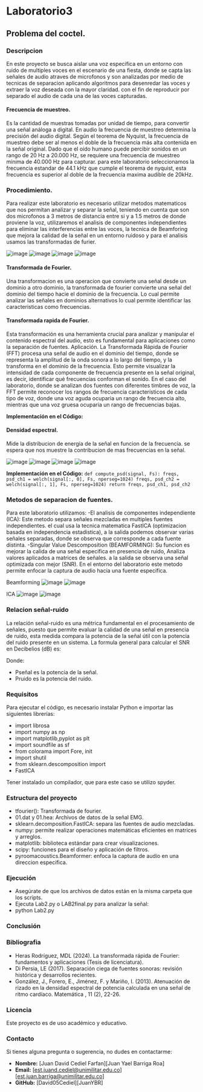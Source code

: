 # Laboratorio3
## Problema del coctel.
### Descripcion 
<p>
En este proyecto se busca aislar una voz especifica en un entorno con ruido de multiples voces en el escenario de una fiesta, donde se capta las señales de audio atraves de microfonos y son analizadas por medio de tecnicas de separacion aplicando algoritmos para desenredar las voces y extraer la voz deseada con la mayor claridad. con el fin de reproducir por separado el
audio de cada una de las voces capturadas. 
  
</p>  

#### Frecuencia de muestreo.
<p>
Es la cantidad de muestras tomadas por unidad de tiempo, para convertir una señal análoga a digital. En audio la frecuencia de muestreo determina la precisión del audio digital.
Según el teorema de Nyquist, la frecuencia de muestreo debe ser al menos el doble de la frecuencia más alta contenida en la señal original. Dado que el oído humano puede percibir sonidos en un rango de 20 Hz a 20.000 Hz, se requiere una frecuencia de muestreo mínima de 40.000 Hz para capturar. para este laboratorio seleccionamos la frecuencia estandar de 44.1 kHz que cumple el teorema de nyquist, esta frecuencia es superior al doble de la frecuencia maxima audible de 20kHz. 
</p>

### Procedimiento.
<p>
Para realizar este laboratorio es necesario utilizar metodos matematicos que nos permitan analizar y separar la señal, teniendo en cuenta que son dos microfonos a 3 metros de distancia entre si y a 1.5 metros de donde proviene la voz, utilizaremos el analisis de componentes independientes para eliminar las interferencias entre las voces, la tecnica de Beamforing que mejora la calidad de la señal en un entorno ruidoso y  para el analisis usamos las transformadas de furier. 

![image](https://github.com/user-attachments/assets/e8ce2271-451f-46d8-9f16-cda9e2514b6f)
![image](https://github.com/user-attachments/assets/15929288-a337-4320-8857-eb3b36093d80)
![image](https://github.com/user-attachments/assets/e648a271-34e9-4348-b478-4c9c8f7f74c9)
![image](https://github.com/user-attachments/assets/b1d5f438-ea70-4d00-8c54-5c6f74fe1846)



</p>

 
#### Transformada de Fourier.
<P>
Una transformacion es una operacion que convierte una señal desde un dominio a otro dominio, la transformada de fourier convierte una señal del dominio del tiempo hacie el dominio de la frecuencia. Lo cual permite analizar las señales en dominios alternativos lo cual permite identificar las caracteristicas como frecuencias.
</p>
    
#### Transformada rapida de Fourier.

<P>
Esta transformación es una herramienta crucial para analizar y manipular el contenido espectral del audio, esto es fundamental para aplicaciones como la separación de fuentes.
Aplicación. La Transformada Rápida de Fourier (FFT) procesa una señal de audio en el dominio del tiempo, donde se representa la amplitud de la onda sonora a lo largo del tiempo, y la transforma en el dominio de la frecuencia. Esto permite visualizar la intensidad de cada componente de frecuencia presente en la señal original, es decir, identificar qué frecuencias conforman el sonido. En el caso del laboratorio, donde se analizan dos fuentes con diferentes timbres de voz, la FFT permite reconocer los rangos de frecuencia característicos de cada tipo de voz, donde una voz aguda ocuparia un rango de frecuencia alto, mientras que una voz gruesa ocuparia un rango de frecuencias bajas. 
</p>

**Implementación en el Código:**


#### Densidad espectral.

Mide la distribucion de energia de la señal en funcion de la frecuencia. se espera que nos muestre la contribucion de mas frecuencias en la señal.

![image](https://github.com/user-attachments/assets/3003a4f3-d27c-49f3-8ec8-e4eed159857c)
![image](https://github.com/user-attachments/assets/bdb36bcf-adaf-4599-804f-ea88ede95df8)
![image](https://github.com/user-attachments/assets/a0bd1be3-d302-4f52-9d2a-64f390d6ca54)
![image](https://github.com/user-attachments/assets/52c23999-a88e-46bc-a20b-cc1a525f3ab8)



**Implementación en el Código:**
    `def compute_psd(signal, Fs):
    freqs, psd_ch1 = welch(signal[:, 0], Fs, nperseg=1024)
    freqs, psd_ch2 = welch(signal[:, 1], Fs, nperseg=1024)
    return freqs, psd_ch1, psd_ch2`
    
</p>


### Metodos de separacion de fuentes.

<p>
  
Para este laboratorio utilizamos:
-El analisis de componentes independiente (ICA): Este metodo separa señales mezcladas en multiples fuentes independientes. el cual usa la tecnica matematica FastICA (optimizacion basada en independencia estadistica), a la salida podemos observar varias señales separadas, donde se observa que corresponde a cada fuente distinta. 
-Singular Value Descomposition (BEAMFORMING): Su funcion es mejorar la calida de una señal especifica en presencia de ruido, Analiza valores aplicados a matrices de señales. a la salida se observa una señal optimizada con mejor (SNR). En el entorno del laboratorio este metodo permite enfocar la captura de audio hacia una fuente especifica.

Beamforming
![image](https://github.com/user-attachments/assets/d0fed6f2-efcb-499e-ac92-c42f157d2122)
![image](https://github.com/user-attachments/assets/ecc4de1a-0d69-4a1b-b8f3-95ef3c830b51)

ICA
![image](https://github.com/user-attachments/assets/eebb1aec-cdd8-470c-a910-390d56ebab91)
![image](https://github.com/user-attachments/assets/1efd8f4d-a114-457d-8504-e972bf300e54)



</p>



### Relacion señal-ruido
<p>
La relación señal-ruido es una métrica fundamental en el procesamiento de señales, puesto que permite evaluar la calidad de una señal en presencia de ruido, esta medida  compara la potencia de la señal útil con la potencia del ruido presente en un sistema.
La formula general para calcular el SNR en Decibelios (dB) es:

Donde:

- Pseñal es la potencia de la señal.
- Pruido es la potencia del ruido.

    
</p>

### Requisitos
<p>
Para ejecutar el código, es necesario instalar Python e importar las siguientes librerías:

- import librosa
- import numpy as np
- import matplotlib,pyplot as plt
- import soundfile as sf
- from colorama import Fore, init
- import shutil
- from sklearn.descomposition import
- FastICA
  
Tener instalado un compilador, que para este caso se utilizo spyder.  
</p>

### Estructura del proyecto

- tfourier(): Transformada de fourier.
- 01.dat y 01.hea: Archivos de datos de la señal EMG.
- sklearn.decomposition.FastICA: separa las fuentes de audio mezcladas.  
- numpy: permite realizar operaciones matemáticas eficientes en matrices y arreglos.
- matplotlib: biblioteca estándar para crear visualizaciones.
- scipy: funciones para el diseño y aplicación de filtros.
- pyroomacoustics.Beamformer: enfoca la captura de audio en una direccion especifica. 


### Ejecución

- Asegúrate de que los archivos de datos están en la misma carpeta que los scripts.
-	Ejecuta Lab2.py o LAB2final.py para analizar la señal:
- python Lab2.py
  

### Conclusión
<p>

</p>

### Bibliografia

- Heras Rodríguez, MDL (2024). La transformada rápida de Fourier: fundamentos y aplicaciones (Tesis de licenciatura).
- Di Persia, LE (2017). Separación ciega de fuentes sonoras: revisión histórica y desarrollos recientes.
- González, J., Forero, E., Jiménez, F. y Mariño, I. (2013). Atenuación de rizado en la densidad espectral de potencia calculada en una señal de ritmo cardíaco. Matemática , 11 (2), 22-26.


### Licencia

Este proyecto es de uso académico y educativo.

### Contacto
<p>
Si tienes alguna pregunta o sugerencia, no dudes en contactarme:
</p>

- **Nombre:** [Juan David Cediel Farfan][Juan Yael Barriga Roa]
- **Email:** [est.juand.cediel@unimilitar.edu.co][est.juan.barriga@unimilitar.edu.co]
- **GitHub:** [David05Cediel][JuanYBR]

